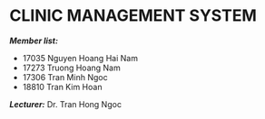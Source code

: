 # **CLINIC MANAGEMENT SYSTEM**

***Member list:***

- 17035 Nguyen Hoang Hai Nam
- 17273 Truong Hoang Nam
- 17306 Tran Minh Ngoc
- 18810 Tran Kim Hoan

***Lecturer:*** Dr. Tran Hong Ngoc
